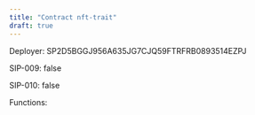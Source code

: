 ```yaml
---
title: "Contract nft-trait"
draft: true
---
```

Deployer: SP2D5BGGJ956A635JG7CJQ59FTRFRB0893514EZPJ

SIP-009: false

SIP-010: false

Functions:

